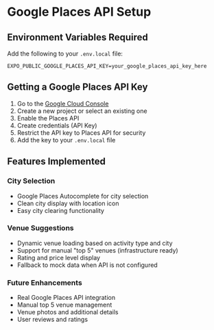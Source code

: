 # Google Places API Setup

## Environment Variables Required

Add the following to your `.env.local` file:

```
EXPO_PUBLIC_GOOGLE_PLACES_API_KEY=your_google_places_api_key_here
```

## Getting a Google Places API Key

1. Go to the [Google Cloud Console](https://console.cloud.google.com/)
2. Create a new project or select an existing one
3. Enable the Places API
4. Create credentials (API Key)
5. Restrict the API key to Places API for security
6. Add the key to your `.env.local` file

## Features Implemented

### City Selection
- Google Places Autocomplete for city selection
- Clean city display with location icon
- Easy city clearing functionality

### Venue Suggestions
- Dynamic venue loading based on activity type and city
- Support for manual "top 5" venues (infrastructure ready)
- Rating and price level display
- Fallback to mock data when API is not configured

### Future Enhancements
- Real Google Places API integration
- Manual top 5 venue management
- Venue photos and additional details
- User reviews and ratings